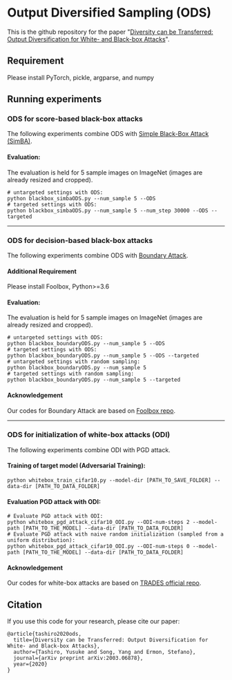 # Output Diversified Sampling (ODS)
This is the github repository for the paper "[Diversity can be Transferred: Output Diversification for White- and Black-box Attacks](https://arxiv.org/abs/2003.06878)".

## Requirement

Please install PyTorch, pickle, argparse, and numpy

## Running experiments

### ODS for score-based black-box attacks
The following experiments combine ODS with [Simple Black-Box Attack (SimBA)](https://arxiv.org/abs/1905.07121).

#### Evaluation:
The evaluation is held for 5 sample images on ImageNet (images are already resized and cropped).

```shell
# untargeted settings with ODS:
python blackbox_simbaODS.py --num_sample 5 --ODS 
# targeted settings with ODS:
python blackbox_simbaODS.py --num_sample 5 --num_step 30000 --ODS --targeted
```

___

### ODS for decision-based black-box attacks
The following experiments combine ODS with [Boundary Attack](https://arxiv.org/abs/1712.04248).

#### Additional Requirement

Please install Foolbox, Python>=3.6

#### Evaluation:
The evaluation is held for 5 sample images on ImageNet (images are already resized and cropped).

```shell
# untargeted settings with ODS:
python blackbox_boundaryODS.py --num_sample 5 --ODS 
# targeted settings with ODS:
python blackbox_boundaryODS.py --num_sample 5 --ODS --targeted
# untargeted settings with random sampling:
python blackbox_boundaryODS.py --num_sample 5 
# targeted settings with random sampling:
python blackbox_boundaryODS.py --num_sample 5 --targeted
```

#### Acknowledgement
Our codes for Boundary Attack are based on [Foolbox repo](https://github.com/bethgelab/foolbox).

___

### ODS for initialization of white-box attacks (ODI)
The following experiments combine ODI with PGD attack.

#### Training of target model (Adversarial Training):
```shell
python whitebox_train_cifar10.py --model-dir [PATH_TO_SAVE_FOLDER] --data-dir [PATH_TO_DATA_FOLDER]
```

#### Evaluation PGD attack with ODI:

```shell
# Evaluate PGD attack with ODI:
python whitebox_pgd_attack_cifar10_ODI.py --ODI-num-steps 2 --model-path [PATH_TO_THE_MODEL] --data-dir [PATH_TO_DATA_FOLDER] 
# Evaluate PGD attack with naive random initialization (sampled from a uniform distribution):
python whitebox_pgd_attack_cifar10_ODI.py --ODI-num-steps 0 --model-path [PATH_TO_THE_MODEL] --data-dir [PATH_TO_DATA_FOLDER]
```

#### Acknowledgement
Our codes for white-box attacks are based on [TRADES official repo](https://github.com/yaodongyu/TRADES).

## Citation
If you use this code for your research, please cite our paper:

```
@article{tashiro2020ods,
  title={Diversity can be Transferred: Output Diversification for White- and Black-box Attacks},
  author={Tashiro, Yusuke and Song, Yang and Ermon, Stefano},
  journal={arXiv preprint arXiv:2003.06878},
  year={2020}
}
```
